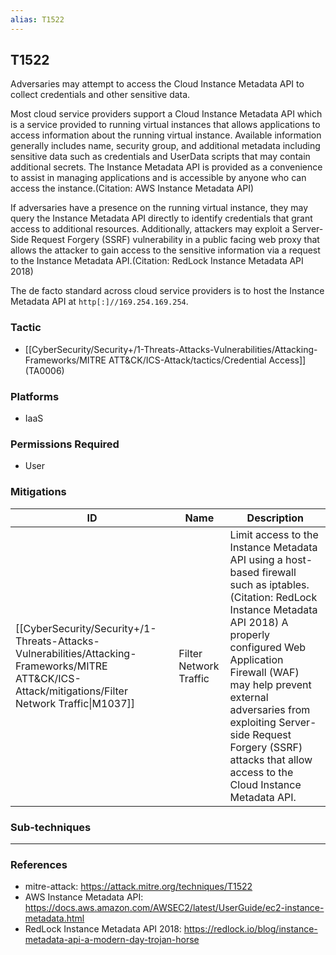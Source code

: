 ```yaml
---
alias: T1522
---
```


## T1522

Adversaries may attempt to access the Cloud Instance Metadata API to collect credentials and other sensitive data.

Most cloud service providers support a Cloud Instance Metadata API which is a service provided to running virtual instances that allows applications to access information about the running virtual instance. Available information generally includes name, security group, and additional metadata including sensitive data such as credentials and UserData scripts that may contain additional secrets. The Instance Metadata API is provided as a convenience to assist in managing applications and is accessible by anyone who can access the instance.(Citation: AWS Instance Metadata API)

If adversaries have a presence on the running virtual instance, they may query the Instance Metadata API directly to identify credentials that grant access to additional resources. Additionally, attackers may exploit a Server-Side Request Forgery (SSRF) vulnerability in a public facing web proxy that allows the attacker to gain access to the sensitive information via a request to the Instance Metadata API.(Citation: RedLock Instance Metadata API 2018)

The de facto standard across cloud service providers is to host the Instance Metadata API at <code>http[:]//169.254.169.254</code>.



### Tactic
- [[CyberSecurity/Security+/1-Threats-Attacks-Vulnerabilities/Attacking-Frameworks/MITRE ATT&CK/ICS-Attack/tactics/Credential Access]] (TA0006)

### Platforms
- IaaS

### Permissions Required
- User

### Mitigations

| ID | Name | Description |
| --- | --- | --- |
| [[CyberSecurity/Security+/1-Threats-Attacks-Vulnerabilities/Attacking-Frameworks/MITRE ATT&CK/ICS-Attack/mitigations/Filter Network Traffic\|M1037]] | Filter Network Traffic | Limit access to the Instance Metadata API using a host-based firewall such as iptables.(Citation: RedLock Instance Metadata API 2018) A properly configured Web Application Firewall (WAF) may help prevent external adversaries from exploiting Server-side Request Forgery (SSRF) attacks that allow access to the Cloud Instance Metadata API. |

### Sub-techniques


---
### References

- mitre-attack: https://attack.mitre.org/techniques/T1522
- AWS Instance Metadata API: https://docs.aws.amazon.com/AWSEC2/latest/UserGuide/ec2-instance-metadata.html
- RedLock Instance Metadata API 2018: https://redlock.io/blog/instance-metadata-api-a-modern-day-trojan-horse
